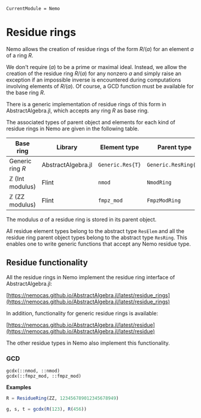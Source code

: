 ```@meta
CurrentModule = Nemo
```

# Residue rings

Nemo allows the creation of residue rings of the form $R/(a)$ for an element
$a$ of a ring $R$.

We don't require $(a)$ to be a prime or maximal ideal. Instead, we allow the
creation of the residue ring $R/(a)$ for any nonzero $a$ and simply raise an
exception if an impossible inverse is encountered during computations 
involving elements of $R/(a)$. Of course, a GCD function must be available for the
base ring $R$.

There is a generic implementation of residue rings of this form in AbstractAlgebra.jl,
which accepts any ring $R$ as base ring.

The associated types of parent object and elements for each kind of residue rings in
Nemo are given in the following table.

Base ring                   | Library            | Element type    | Parent type
----------------------------|--------------------|-----------------|--------------------
Generic ring $R$            | AbstractAlgebra.jl | `Generic.Res{T}`| `Generic.ResRing{T}`
$\mathbb{Z}$ (Int modulus)  | Flint              | `nmod`          | `NmodRing`
$\mathbb{Z}$ (ZZ modulus)   | Flint              | `fmpz_mod`      | `FmpzModRing`

The modulus $a$ of a residue ring is stored in its parent object.

All residue element types belong to the abstract type `ResElem` and all the
residue ring parent object types belong to the abstract type `ResRing`.
This enables one to write generic functions that accept any Nemo residue type.

## Residue functionality

All the residue rings in Nemo implement the residue ring interface of AbstractAlgebra.jl:

[https://nemocas.github.io/AbstractAlgebra.jl/latest/residue_rings](https://nemocas.github.io/AbstractAlgebra.jl/latest/residue_rings)

In addition, functionality for generic residue rings is available:

[https://nemocas.github.io/AbstractAlgebra.jl/latest/residue](https://nemocas.github.io/AbstractAlgebra.jl/latest/residue)

The other residue types in Nemo also implement this functionality.

### GCD

```@docs
gcdx(::nmod, ::nmod)
gcdx(::fmpz_mod, ::fmpz_mod)
```

**Examples**

```julia
R = ResidueRing(ZZ, 123456789012345678949)

g, s, t = gcdx(R(123), R(456))
```

